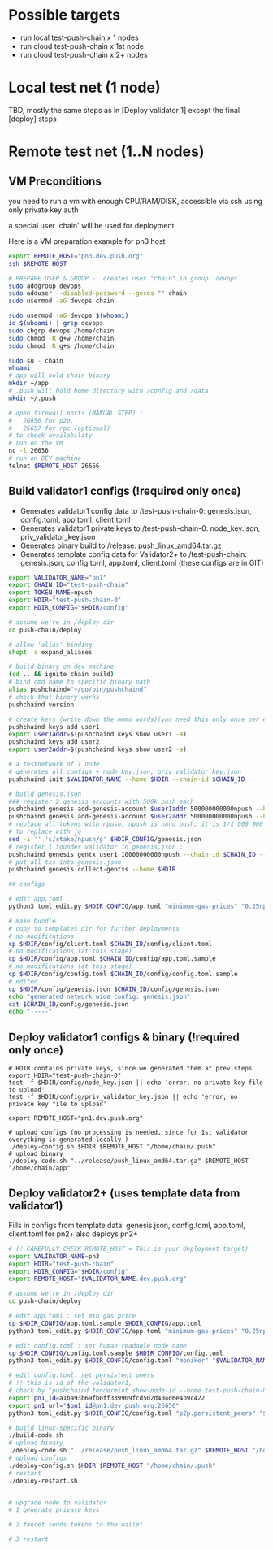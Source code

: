 
# Possible targets
* run local test-push-chain x 1 nodes
* run cloud test-push-chain x 1st node
* run cloud test-push-chain x 2+ nodes

# Local test net (1 node)

TBD, mostly the same steps as in [Deploy validator 1] except the final [deploy] steps

# Remote test net (1..N nodes)

## VM Preconditions
you need to run a vm with enough CPU/RAM/DISK, accessible via ssh using only private key auth

a special user 'chain' will be used for deployment

Here is a VM preparation example for pn3 host
```sh
export REMOTE_HOST="pn3.dev.push.org"
ssh $REMOTE_HOST

# PREPARE USER & GROUP -  creates user "chain" in group 'devops`
sudo addgroup devops
sudo adduser --disabled-password --gecos "" chain 
sudo usermod -aG devops chain

sudo usermod -aG devops $(whoami)
id $(whoami) | grep devops
sudo chgrp devops /home/chain
sudo chmod -R g+w /home/chain
sudo chmod -R g+s /home/chain

sudo su - chain 
whoami
# app will hold chain binary
mkdir ~/app
# .push will hold home directory with /config and /data
mkdir ~/.push

# open firewall ports (MANUAL STEP) : 
#   26656 for p2p, 
#   26657 for rpc (optional)
# to check availability
# run on the VM
nc -l 26656
# run on DEV machine
telnet $REMOTE_HOST 26656

```


## Build validator1 configs (!required only once)
- Generates validator1 config data to /test-push-chain-0: genesis.json, config.toml, app.toml, client.toml 
- Generates validator1 private keys to /test-push-chain-0: node_key.json, priv_validator_key.json
- Generates binary build to /release: push_linux_amd64.tar.gz
- Generates template config data for Validator2+ to /test-push-chain: genesis.json, config.toml, app.toml, client.toml
  (these configs are in GIT)


```sh
export VALIDATOR_NAME="pn1"
export CHAIN_ID="test-push-chain"
export TOKEN_NAME=npush
export HDIR="test-push-chain-0"
export HDIR_CONFIG="$HDIR/config"

# assume we're in /deploy dir
cd push-chain/deploy

# allow 'alias' binding
shopt -s expand_aliases

# build binary on dev machine
(cd .. && ignite chain build)
# bind cmd name to specific binary path
alias pushchaind="~/go/bin/pushchaind"
# check that binary works
pushchaind version

# create keys (write down the memo words)(you need this only once per environment)
pushchaind keys add user1
export user1addr=$(pushchaind keys show user1 -a)
pushchaind keys add user2
export user2addr=$(pushchaind keys show user2 -a)

# a testnetwork of 1 node 
# generates all configs + node_key.json, priv_validator_key.json
pushchaind init $VALIDATOR_NAME --home $HDIR --chain-id $CHAIN_ID

# build genesis.json
### register 2 genesis accounts with 500k push each
pushchaind genesis add-genesis-account $user1addr 500000000000npush --home $HDIR
pushchaind genesis add-genesis-account $user2addr 500000000000npush --home $HDIR
# replace all tokens with npush; npush is nano push; it is 1/1 000 000 of push
# to replace with jq
sed -i '' 's/stake/npush/g' $HDIR_CONFIG/genesis.json
# register 1 founder validator in genesis.json ;
pushchaind genesis gentx user1 10000000000npush --chain-id $CHAIN_ID --home $HDIR
# put all txs into genesis.json
pushchaind genesis collect-gentxs --home $HDIR

## configs

# edit app.toml
python3 toml_edit.py $HDIR_CONFIG/app.toml "minimum-gas-prices" "0.25npush"

# make bundle
# copy to templates dir for further deployments
# no modifications
cp $HDIR/config/client.toml $CHAIN_ID/config/client.toml
# no modifications (at this stage)
cp $HDIR/config/app.toml $CHAIN_ID/config/app.toml.sample
# no modifications (at this stage)
cp $HDIR/config/config.toml $CHAIN_ID/config/config.toml.sample
# edited
cp $HDIR/config/genesis.json $CHAIN_ID/config/genesis.json
echo "generated network wide config: genesis.json"
cat $CHAIN_ID/config/genesis.json
echo "-----"

```

## Deploy validator1 configs & binary (!required only once) 
```shell
# HDIR contains private keys, since we generated them at prev steps
export HDIR="test-push-chain-0"
test -f $HDIR/config/node_key.json || echo 'error, no private key file to upload'
test -f $HDIR/config/priv_validator_key.json || echo 'error, no private key file to upload'

export REMOTE_HOST="pn1.dev.push.org"

# upload configs (no processing is needed, since for 1st validator everything is generated locally )
./deploy-config.sh $HDIR $REMOTE_HOST "/home/chain/.push"
# upload binary
./deploy-code.sh "../release/push_linux_amd64.tar.gz" $REMOTE_HOST "/home/chain/app"
```


## Deploy validator2+ (uses template data from validator1)
Fills in configs from template data: genesis.json, config.toml, app.toml, client.toml for pn2+
also deploys pn2+
```sh
# (! CAREFULLY CHECK REMOTE_HOST = This is your deployment target)
export VALIDATOR_NAME=pn3
export HDIR="test-push-chain"
export HDIR_CONFIG="$HDIR/config"
export REMOTE_HOST="$VALIDATOR_NAME.dev.push.org"

# assume we're in /deploy dir
cd push-chain/deploy

# edit app.toml : set min gas price
cp $HDIR_CONFIG/app.toml.sample $HDIR_CONFIG/app.toml
python3 toml_edit.py $HDIR_CONFIG/app.toml "minimum-gas-prices" "0.25npush"

# edit config.toml : set human readable node name
cp $HDIR_CONFIG/config.toml.sample $HDIR_CONFIG/config.toml
python3 toml_edit.py $HDIR_CONFIG/config.toml "moniker" "$VALIDATOR_NAME"

# edit config.toml: set persistent peers 
# !! this is id of the validator1, 
# check by "pushchaind tendermint show-node-id --home test-push-chain-0"  or "pushchaind tendermint show-node-id" on pn1
export pn1_id=a1ba93b69fb0ff339909fcd502d404d6e4b9c422
export pn1_url="$pn1_id@pn1.dev.push.org:26656"
python3 toml_edit.py $HDIR_CONFIG/config.toml "p2p.persistent_peers" "$pn1_url"

# build linux-specific binary
./build-code.sh
# upload binary  
./deploy-code.sh "../release/push_linux_amd64.tar.gz" $REMOTE_HOST "/home/chain/app"
# upload configs 
./deploy-config.sh $HDIR $REMOTE_HOST "/home/chain/.push"
# restart
./deploy-restart.sh


# upgrade node to validator
# 1 generate private keys

# 2 faucet sends tokens to the wallet

# 3 restart
```